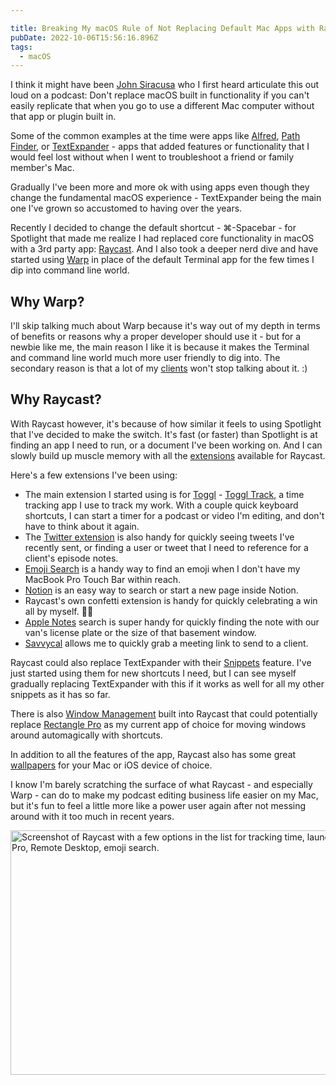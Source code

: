 ```yaml
---

title: Breaking My macOS Rule of Not Replacing Default Mac Apps with Raycast and Warp
pubDate: 2022-10-06T15:56:16.896Z
tags:
  - macOS
---
```


I think it might have been [John Siracusa](https://twitter.com/siracusa) who I first heard articulate this out loud on a podcast: Don't replace macOS built in functionality if you can't easily replicate that when you go to use a different Mac computer without that app or plugin built in.

Some of the common examples at the time were apps like [Alfred](https://www.alfredapp.com), [Path Finder](https://www.cocoatech.io), or [TextExpander](https://textexpander.com) - apps that added features or functionality that I would feel lost without when I went to troubleshoot a friend or family member's Mac.

Gradually I've been more and more ok with using apps even though they change the fundamental macOS experience - TextExpander being the main one I've grown so accustomed to having over the years.

Recently I decided to change the default shortcut - ⌘-Spacebar - for Spotlight that made me realize I had replaced core functionality in macOS with a 3rd party app: [Raycast](https://www.raycast.com). And I also took a deeper nerd dive and have started using [Warp](https://www.warp.dev) in place of the default Terminal app for the few times I dip into command line world.

## Why Warp?

I'll skip talking much about Warp because it's way out of my depth in terms of benefits or reasons why a proper developer should use it - but for a newbie like me, the main reason I like it is because it makes the Terminal and command line world much more user friendly to dig into. The secondary reason is that a lot of my [clients](https://www.lemonproductions.ca/portfolio/) won't stop talking about it. :)

## Why Raycast?

With Raycast however, it's because of how similar it feels to using Spotlight that I've decided to make the switch. It's fast (or faster) than Spotlight is at finding an app I need to run, or a document I've been working on. And I can slowly build up muscle memory with all the [extensions](https://www.raycast.com/store) available for Raycast.

Here's a few extensions I've been using:

- The main extension I started using is for [Toggl](https://toggl.com) - [Toggl Track](https://www.raycast.com/franzwilhelm/toggl-track), a time tracking app I use to track my work. With a couple quick keyboard shortcuts, I can start a timer for a podcast or video I'm editing, and don't have to think about it again. 
- The [Twitter extension](https://www.raycast.com/tonka3000/twitter) is also handy for quickly seeing tweets I've recently sent, or finding a user or tweet that I need to reference for a client's episode notes.
- [Emoji Search](https://www.raycast.com/FezVrasta/emoji) is a handy way to find an emoji when I don't have my MacBook Pro Touch Bar within reach.
- [Notion](https://www.raycast.com/HenriChabrand/notion) is an easy way to search or start a new page inside Notion.
- Raycast's own confetti extension is handy for quickly celebrating a win all by myself. 🎉🎊
- [Apple Notes](https://www.raycast.com/tumtum/apple-notes) search is super handy for quickly finding the note with our van's license plate or the size of that basement window.
- [Savvycal](https://www.raycast.com/laurynas/savvycal) allows me to quickly grab a meeting link to send to a client.

Raycast could also replace TextExpander with their [Snippets](https://manual.raycast.com/snippets) feature. I've just started using them for new shortcuts I need, but I can see myself gradually replacing TextExpander with this if it works as well for all my other snippets as it has so far.

There is also [Window Management](https://manual.raycast.com/window-management) built into Raycast that could potentially replace [Rectangle Pro](https://rectangleapp.com/pro) as my current app of choice for moving windows around automagically with shortcuts.

In addition to all the features of the app, Raycast also has some great [wallpapers](https://www.raycast.com/wallpapers) for your Mac or iOS device of choice.

I know I'm barely scratching the surface of what Raycast - and especially Warp - can do to make my podcast editing business life easier on my Mac, but it's fun to feel a little more like a power user again after not messing around with it too much in recent years.

<img src="/images/2022-10-raycast.jpg" width="600" height="391" alt="Screenshot of Raycast with a few options in the list for tracking time, launching Logic Pro, Remote Desktop, emoji search.">